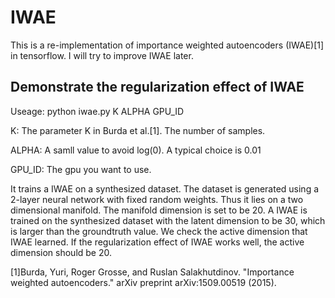 # IWAE

This is a re-implementation of importance weighted autoencoders (IWAE)[1] in tensorflow.
I will try to improve IWAE later.

## Demonstrate the regularization effect of IWAE

Useage: python iwae.py K ALPHA GPU_ID

K: The parameter K in Burda et al.[1]. The number of samples.

ALPHA: A samll value to avoid log(0). A typical choice is 0.01

GPU_ID: The gpu you want to use.

It trains a IWAE on a synthesized dataset. The dataset is generated using a 2-layer neural network with fixed random weights. Thus it lies on a two dimensional manifold. The manifold dimension is set to be 20. A IWAE is trained on the synthesized dataset with the latent dimension to be 30, which is larger than the groundtruth value. We check the active dimension that IWAE learned. If the regularization effect of IWAE works well, the active dimension should be 20.

[1]Burda, Yuri, Roger Grosse, and Ruslan Salakhutdinov. "Importance weighted autoencoders." arXiv preprint arXiv:1509.00519 (2015).
